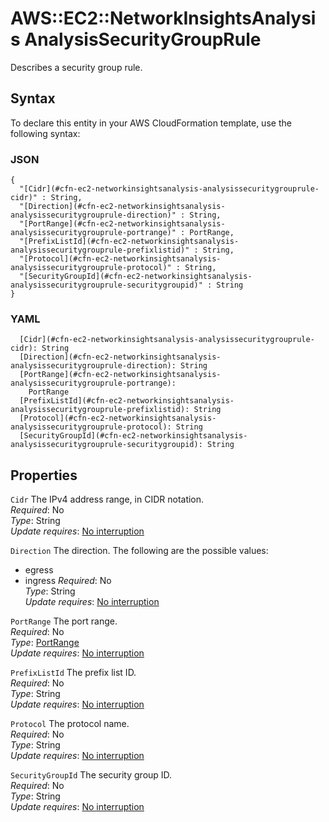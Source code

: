 # AWS::EC2::NetworkInsightsAnalysis AnalysisSecurityGroupRule<a name="aws-properties-ec2-networkinsightsanalysis-analysissecuritygrouprule"></a>

Describes a security group rule\.

## Syntax<a name="aws-properties-ec2-networkinsightsanalysis-analysissecuritygrouprule-syntax"></a>

To declare this entity in your AWS CloudFormation template, use the following syntax:

### JSON<a name="aws-properties-ec2-networkinsightsanalysis-analysissecuritygrouprule-syntax.json"></a>

```
{
  "[Cidr](#cfn-ec2-networkinsightsanalysis-analysissecuritygrouprule-cidr)" : String,
  "[Direction](#cfn-ec2-networkinsightsanalysis-analysissecuritygrouprule-direction)" : String,
  "[PortRange](#cfn-ec2-networkinsightsanalysis-analysissecuritygrouprule-portrange)" : PortRange,
  "[PrefixListId](#cfn-ec2-networkinsightsanalysis-analysissecuritygrouprule-prefixlistid)" : String,
  "[Protocol](#cfn-ec2-networkinsightsanalysis-analysissecuritygrouprule-protocol)" : String,
  "[SecurityGroupId](#cfn-ec2-networkinsightsanalysis-analysissecuritygrouprule-securitygroupid)" : String
}
```

### YAML<a name="aws-properties-ec2-networkinsightsanalysis-analysissecuritygrouprule-syntax.yaml"></a>

```
  [Cidr](#cfn-ec2-networkinsightsanalysis-analysissecuritygrouprule-cidr): String
  [Direction](#cfn-ec2-networkinsightsanalysis-analysissecuritygrouprule-direction): String
  [PortRange](#cfn-ec2-networkinsightsanalysis-analysissecuritygrouprule-portrange):
    PortRange
  [PrefixListId](#cfn-ec2-networkinsightsanalysis-analysissecuritygrouprule-prefixlistid): String
  [Protocol](#cfn-ec2-networkinsightsanalysis-analysissecuritygrouprule-protocol): String
  [SecurityGroupId](#cfn-ec2-networkinsightsanalysis-analysissecuritygrouprule-securitygroupid): String
```

## Properties<a name="aws-properties-ec2-networkinsightsanalysis-analysissecuritygrouprule-properties"></a>

`Cidr` <a name="cfn-ec2-networkinsightsanalysis-analysissecuritygrouprule-cidr"></a>
The IPv4 address range, in CIDR notation\.  
_Required_: No  
_Type_: String  
_Update requires_: [No interruption](https://docs.aws.amazon.com/AWSCloudFormation/latest/UserGuide/using-cfn-updating-stacks-update-behaviors.html#update-no-interrupt)

`Direction` <a name="cfn-ec2-networkinsightsanalysis-analysissecuritygrouprule-direction"></a>
The direction\. The following are the possible values:

- egress
- ingress
  _Required_: No  
  _Type_: String  
  _Update requires_: [No interruption](https://docs.aws.amazon.com/AWSCloudFormation/latest/UserGuide/using-cfn-updating-stacks-update-behaviors.html#update-no-interrupt)

`PortRange` <a name="cfn-ec2-networkinsightsanalysis-analysissecuritygrouprule-portrange"></a>
The port range\.  
_Required_: No  
_Type_: [PortRange](aws-properties-ec2-networkinsightsanalysis-portrange.md)  
_Update requires_: [No interruption](https://docs.aws.amazon.com/AWSCloudFormation/latest/UserGuide/using-cfn-updating-stacks-update-behaviors.html#update-no-interrupt)

`PrefixListId` <a name="cfn-ec2-networkinsightsanalysis-analysissecuritygrouprule-prefixlistid"></a>
The prefix list ID\.  
_Required_: No  
_Type_: String  
_Update requires_: [No interruption](https://docs.aws.amazon.com/AWSCloudFormation/latest/UserGuide/using-cfn-updating-stacks-update-behaviors.html#update-no-interrupt)

`Protocol` <a name="cfn-ec2-networkinsightsanalysis-analysissecuritygrouprule-protocol"></a>
The protocol name\.  
_Required_: No  
_Type_: String  
_Update requires_: [No interruption](https://docs.aws.amazon.com/AWSCloudFormation/latest/UserGuide/using-cfn-updating-stacks-update-behaviors.html#update-no-interrupt)

`SecurityGroupId` <a name="cfn-ec2-networkinsightsanalysis-analysissecuritygrouprule-securitygroupid"></a>
The security group ID\.  
_Required_: No  
_Type_: String  
_Update requires_: [No interruption](https://docs.aws.amazon.com/AWSCloudFormation/latest/UserGuide/using-cfn-updating-stacks-update-behaviors.html#update-no-interrupt)
